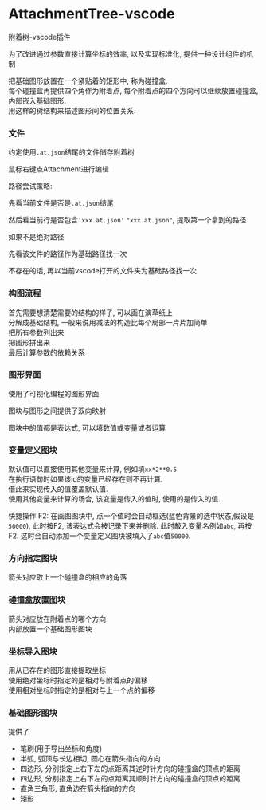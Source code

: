 # AttachmentTree-vscode

附着树-vscode插件

为了改进通过参数直接计算坐标的效率, 以及实现标准化, 提供一种设计组件的机制

把基础图形放置在一个紧贴着的矩形中, 称为碰撞盒.  
每个碰撞盒再提供四个角作为附着点, 每个附着点的四个方向可以继续放置碰撞盒, 内部嵌入基础图形.  
用这样的树结构来描述图形间的位置关系.

### 文件

约定使用`.at.json`结尾的文件储存附着树

鼠标右键点Attachment进行编辑

路径尝试策略:

先看当前文件是否是`.at.json`结尾

然后看当前行是否包含`'xxx.at.json'` `"xxx.at.json"`, 提取第一个拿到的路径

如果不是绝对路径

先看该文件的路径作为基础路径找一次

不存在的话, 再以当前vscode打开的文件夹为基础路径找一次

### 构图流程

首先需要想清楚需要的结构的样子, 可以画在演草纸上  
分解成基础结构, 一般来说用减法的构造比每个局部一片片加简单  
把所有参数列出来  
把图形拼出来  
最后计算参数的依赖关系  

### 图形界面

使用了可视化编程的图形界面

图块与图形之间提供了双向映射

图块中的值都是表达式, 可以填数值或变量或者运算

### 变量定义图块

默认值可以直接使用其他变量来计算, 例如填`xx*2**0.5`  
在执行语句时如果该id的变量已经存在则不再计算.  
借此来实现传入的值覆盖默认值.  
使用其他变量来计算的场合, 该变量是传入的值时, 使用的是传入的值.  

快捷操作 F2: 在画图图块中, 点一个值时会自动框选(蓝色背景的选中状态,假设是`50000`), 此时按F2, 该表达式会被记录下来并删除. 此时敲入变量名例如`abc`, 再按F2. 这时会自动添加一个变量定义图块被填入了`abc`值`50000`.

### 方向指定图块

箭头对应取上一个碰撞盒的相应的角落

### 碰撞盒放置图块

箭头对应放在附着点的哪个方向  
内部放置一个基础图形图块

### 坐标导入图块

用从已存在的图形直接提取坐标  
使用绝对坐标时指定的是相对与附着点的偏移  
使用相对坐标时指定的是相对与上一个点的偏移  

### 基础图形图块

提供了
+ 笔刷(用于导出坐标和角度)
+ 半弧, 弧顶与长边相切, 圆心在箭头指向的方向
+ 四边形, 分别指定上右下左的点距离其逆时针方向的碰撞盒的顶点的距离
+ 四边形, 分别指定上右下左的点距离其顺时针方向的碰撞盒的顶点的距离
+ 直角三角形, 直角边在箭头指向的方向
+ 矩形


